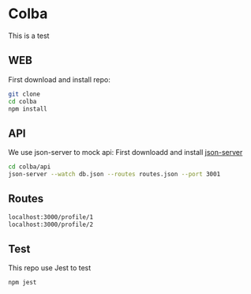 # Colba

This is a test

## WEB

First download and install repo:

```sh
git clone
cd colba
npm install
```

## API

We use json-server to mock api:
First downloadd and install [json-server](https://github.com/typicode/json-server)

```sh
cd colba/api
json-server --watch db.json --routes routes.json --port 3001
```

## Routes

```sh
localhost:3000/profile/1
localhost:3000/profile/2
```

## Test

This repo use Jest to test

```sh
npm jest
```

